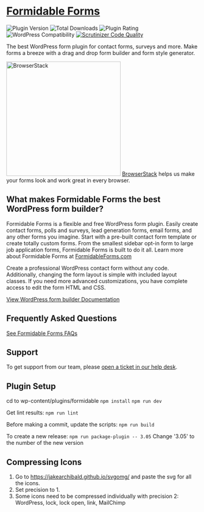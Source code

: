 # [Formidable Forms](https://formidableforms.com) #

![Plugin Version](https://img.shields.io/wordpress/plugin/v/formidable.svg?maxAge=2592000) ![Total Downloads](https://img.shields.io/wordpress/plugin/dt/formidable.svg?maxAge=2592000) ![Plugin Rating](https://img.shields.io/wordpress/plugin/r/formidable.svg?maxAge=2592000) ![WordPress Compatibility](https://img.shields.io/wordpress/v/formidable.svg?maxAge=2592000) [![Scrutinizer Code Quality](https://img.shields.io/scrutinizer/g/Strategy11/formidable-forms.svg?maxAge=2592000)](https://scrutinizer-ci.com/g/Strategy11/formidable-forms/?branch=master)

The best WordPress form plugin for contact forms, surveys and more. Make forms a breeze with a drag and drop form builder and form style generator.

<img src="https://d3but80xmlhqzj.cloudfront.net/production/images/static/header/header-logo.svg" alt="BrowserStack" width="300px;" />
<a href="https://www.browserstack.com/">BrowserStack</a> helps us make your forms look and work great in every browser.

## What makes Formidable Forms the best WordPress form builder?
Formidable Forms is a flexible and free WordPress form plugin. Easily create contact forms, polls and surveys, lead generation forms, email forms, and any other forms you imagine. Start with a pre-built contact form template or create totally custom forms. From the smallest sidebar opt-in form to large job application forms, Formidable Forms is built to do it all. Learn more about Formidable Forms at [FormidableForms.com](https://formidableforms.com/ "FormidableForms.com")

Create a professional WordPress contact form without any code. Additionally, changing the form layout is simple with included layout classes. If you need more advanced customizations, you have complete access to edit the form HTML and CSS.

[View WordPress form builder Documentation](https://formidableforms.com/knowledgebase/ "View WordPress form builder Documentation")

## Frequently Asked Questions
[See Formidable Forms FAQs](https://formidableforms.com/formidable-faqs/ "See Formidable Forms FAQs")

## Support
To get support from our team, please [open a ticket in our help desk](https://formidableforms.com/new-topic/ "open a ticket in our help desk").

## Plugin Setup
cd to wp-content/plugins/formidable
`npm install`
`npm run dev`

Get lint results:
`npm run lint`

Before making a commit, update the scripts:
`npm run build`

To create a new release:
`npm run package-plugin -- 3.05`
Change '3.05' to the number of the new version

## Compressing Icons
1. Go to https://jakearchibald.github.io/svgomg/ and paste the svg for all the icons.
2. Set precision to 1.
3. Some icons need to be compressed individually with precision 2: WordPress, lock, lock open, link, MailChimp

